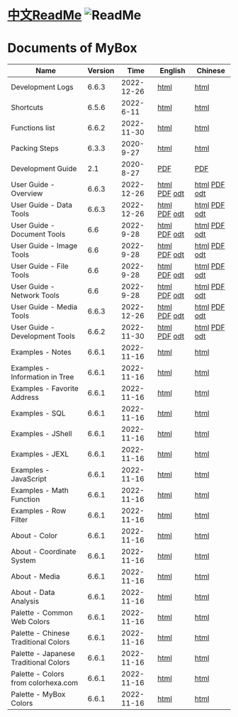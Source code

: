 # [中文ReadMe](https://github.com/Mararsh/MyBoxDoc)   ![ReadMe](https://mararsh.github.io/MyBox/iconGo.png)   

# Documents of MyBox         

|              Name              | Version |   Time     |                                                                                                                                            English                                                                                                                                            |                                                                                                                                            Chinese                                                                                                                                            |
|--------------------------------|---------|------------|-----------------------------------------------------------------------------------------------------------------------------------------------------------------------------------------------------------------------------------------------------------------------------------------------|-----------------------------------------------------------------------------------------------------------------------------------------------------------------------------------------------------------------------------------------------------------------------------------------------|
| Development Logs               | 6.6.3   | 2022-12-26 | [html](https://mararsh.github.io/MyBox/mybox_devLogs_en.html)                                                                                                                                                                                                                                 | [html](https://mararsh.github.io/MyBox/mybox_devLogs.html)                                                                                                                                                                                                                                    |
| Shortcuts                      | 6.5.6   | 2022-6-11  | [html](https://mararsh.github.io/MyBox/mybox_shortcuts_en.html)                                                                                                                                                                                                                               | [html](https://mararsh.github.io/MyBox/mybox_shortcuts.html)                                                                                                                                                                                                                                  |
| Functions list                 | 6.6.2   | 2022-11-30 | [html](https://mararsh.github.io/MyBox/mybox_functions_en.html)                                                                                                                                                                                                                               | [html](https://mararsh.github.io/MyBox/mybox_functions.html)                                                                                                                                                                                                                                  |
| Packing Steps                  | 6.3.3   | 2020-9-27  | [html](https://mararsh.github.io/MyBox/pack_steps_en.html)                                                                                                                                                                                                                                    | [html](https://mararsh.github.io/MyBox/pack_steps.html)                                                                                                                                                                                                                                       |
| Development Guide              | 2.1     | 2020-8-27  | [PDF](https://sourceforge.net/projects/mara-mybox/files/documents/user_guide_6.6.3/MyBox-DevGuide-2.1-en.pdf)                                                                                                                                                                                 | [PDF](https://sourceforge.net/projects/mara-mybox/files/documents/user_guide_6.6.3/MyBox-DevGuide-2.1-zh.pdf)                                                                                                                                                                                                                 |
| User Guide - Overview          | 6.6.3   | 2022-12-26 | [html](https://mararsh.github.io/MyBoxDoc/en/MyBox-6.6.3-Overview-en/MyBox-6.6.3-Overview-en.html) [PDF](https://sourceforge.net/projects/mara-mybox/files/documents/user_guide_6.6.3/MyBox-6.6.3-Overview-en.pdf) [odt](https://sourceforge.net/projects/mara-mybox/files/documents/user_guide_6.6.3/MyBox-6.6.3-Overview-en.odt)                     | [html](https://mararsh.github.io/MyBoxDoc/zh/MyBox-6.6.3-Overview-zh/MyBox-6.6.3-Overview-zh.html) [PDF](https://sourceforge.net/projects/mara-mybox/files/documents/user_guide_6.6.3/MyBox-6.6.3-Overview-zh.pdf) [odt](https://sourceforge.net/projects/mara-mybox/files/documents/user_guide_6.6.3/MyBox-6.6.3-Overview-zh.odt)                     |
| User Guide - Data Tools        | 6.6.3   | 2022-12-26 | [html](https://mararsh.github.io/MyBoxDoc/en/MyBox-6.6.3-DataTools-en/MyBox-6.6.3-DataTools-en.html) [PDF](https://sourceforge.net/projects/mara-mybox/files/documents/user_guide_6.6.3/MyBox-6.6.3-DataTools-en.pdf) [odt](https://sourceforge.net/projects/mara-mybox/files/documents/user_guide_6.6.3/MyBox-6.6.3-DataTools-en.odt)                 | [html](https://mararsh.github.io/MyBoxDoc/zh/MyBox-6.6.3-DataTools-zh/MyBox-6.6.3-DataTools-zh.html) [PDF](https://sourceforge.net/projects/mara-mybox/files/documents/user_guide_6.6.3/MyBox-6.6.3-DataTools-zh.pdf) [odt](https://sourceforge.net/projects/mara-mybox/files/documents/user_guide_6.6.3/MyBox-6.6.3-DataTools-zh.odt)                 |
| User Guide - Document Tools    | 6.6     | 2022-9-28  | [html](https://mararsh.github.io/MyBoxDoc/en/MyBox-6.6-DocumentTools-en/MyBox-6.6-DocumentTools-en.html) [PDF](https://sourceforge.net/projects/mara-mybox/files/documents/user_guide_6.6/MyBox-6.6-DocumentTools-en.pdf) [odt](https://sourceforge.net/projects/mara-mybox/files/documents/user_guide_6.6/MyBox-6.6-DocumentTools-en.odt) | [html](https://mararsh.github.io/MyBoxDoc/zh/MyBox-6.6-DocumentTools-zh/MyBox-6.6-DocumentTools-zh.html) [PDF](https://sourceforge.net/projects/mara-mybox/files/documents/user_guide_6.6/MyBox-6.6-DocumentTools-zh.pdf) [odt](https://sourceforge.net/projects/mara-mybox/files/documents/user_guide_6.6/MyBox-6.6-DocumentTools-zh.odt) |
| User Guide - Image Tools       | 6.6     | 2022-9-28  | [html](https://mararsh.github.io/MyBoxDoc/en/MyBox-6.6-ImageTools-en/MyBox-6.6-ImageTools-en.html) [PDF](https://sourceforge.net/projects/mara-mybox/files/documents/user_guide_6.6/MyBox-6.6-ImageTools-en.pdf) [odt](https://sourceforge.net/projects/mara-mybox/files/documents/user_guide_6.6/MyBox-6.6-ImageTools-en.odt)             | [html](https://mararsh.github.io/MyBoxDoc/zh/MyBox-6.6-ImageTools-zh/MyBox-6.6-ImageTools-zh.html) [PDF](https://sourceforge.net/projects/mara-mybox/files/documents/user_guide_6.6/MyBox-6.6-ImageTools-zh.pdf) [odt](https://sourceforge.net/projects/mara-mybox/files/documents/user_guide_6.6/MyBox-6.6-ImageTools-zh.odt)             |
| User Guide - File Tools        | 6.6     | 2022-9-28  | [html](https://mararsh.github.io/MyBoxDoc/en/MyBox-6.6-FileTools-en/MyBox-6.6-FileTools-en.html) [PDF](https://sourceforge.net/projects/mara-mybox/files/documents/user_guide_6.6/MyBox-6.6-FileTools-en.pdf) [odt](https://sourceforge.net/projects/mara-mybox/files/documents/user_guide_6.6/MyBox-6.6-FileTools-en.odt)                 | [html](https://mararsh.github.io/MyBoxDoc/zh/MyBox-6.6-FileTools-zh/MyBox-6.6-FileTools-zh.html) [PDF](https://sourceforge.net/projects/mara-mybox/files/documents/user_guide_6.6/MyBox-6.6-FileTools-zh.pdf) [odt](https://sourceforge.net/projects/mara-mybox/files/documents/user_guide_6.6/MyBox-6.6-FileTools-zh.odt)                 |
| User Guide - Network Tools     | 6.6     | 2022-9-28  | [html](https://mararsh.github.io/MyBoxDoc/en/MyBox-6.6-NetworkTools-en/MyBox-6.6-NetworkTools-en.html) [PDF](https://sourceforge.net/projects/mara-mybox/files/documents/user_guide_6.6/MyBox-6.6-NetworkTools-en.pdf) [odt](https://sourceforge.net/projects/mara-mybox/files/documents/user_guide_6.6/MyBox-6.6-NetworkTools-en.odt)     | [html](https://mararsh.github.io/MyBoxDoc/zh/MyBox-6.6-NetworkTools-zh/MyBox-6.6-NetworkTools-zh.html) [PDF](https://sourceforge.net/projects/mara-mybox/files/documents/user_guide_6.6/MyBox-6.6-NetworkTools-zh.pdf) [odt](https://sourceforge.net/projects/mara-mybox/files/documents/user_guide_6.6/MyBox-6.6-NetworkTools-zh.odt)     |
| User Guide - Media Tools       | 6.6.3   | 2022-12-26 | [html](https://mararsh.github.io/MyBoxDoc/en/MyBox-6.6.3-MediaTools-en/MyBox-6.6.3-MediaTools-en.html) [PDF](https://sourceforge.net/projects/mara-mybox/files/documents/user_guide_6.6.3/MyBox-6.6.3-MediaTools-en.pdf) [odt](https://sourceforge.net/projects/mara-mybox/files/documents/user_guide_6.6.3/MyBox-6.6.3-MediaTools-en.odt)             | [html](https://mararsh.github.io/MyBoxDoc/zh/MyBox-6.6.3-MediaTools-zh/MyBox-6.6.3-MediaTools-zh.html) [PDF](https://sourceforge.net/projects/mara-mybox/files/documents/user_guide_6.6.3/MyBox-6.6.3-MediaTools-zh.pdf) [odt](https://sourceforge.net/projects/mara-mybox/files/documents/user_guide_6.6.3/MyBox-6.6.3-MediaTools-zh.odt)             |
| User Guide - Development Tools | 6.6.2   | 2022-11-30 | [html](https://mararsh.github.io/MyBoxDoc/en/MyBox-6.6.2-DevTools-en/MyBox-6.6.2-DevTools-en.html) [PDF](https://sourceforge.net/projects/mara-mybox/files/documents/user_guide_6.6.2/MyBox-6.6.2-DevTools-en.pdf) [odt](https://sourceforge.net/projects/mara-mybox/files/documents/user_guide_6.6.2/MyBox-6.6.2-DevTools-en.odt)                     | [html](https://mararsh.github.io/MyBoxDoc/zh/MyBox-6.6.2-DevTools-zh/MyBox-6.6.2-DevTools-zh.html) [PDF](https://sourceforge.net/projects/mara-mybox/files/documents/user_guide_6.6.2/MyBox-6.6.2-DevTools-zh.pdf) [odt](https://sourceforge.net/projects/mara-mybox/files/documents/user_guide_6.6.2/MyBox-6.6.2-DevTools-zh.odt)                     |
| Examples - Notes               | 6.6.1   | 2022-11-16 | [html](https://mararsh.github.io/MyBox/mybox_examples_notes_en.html)                                                                                                                                                                                                                          | [html](https://mararsh.github.io/MyBox/mybox_examples_notes.html)                                                                                                                                                                                                                                    |
| Examples - Information in Tree | 6.6.1   | 2022-11-16 | [html](https://mararsh.github.io/MyBox/mybox_examples_tree_en.html)                                                                                                                                                                                                                           | [html](https://mararsh.github.io/MyBox/mybox_examples_tree.html)                                                                                                                                                                                                                                    |
| Examples - Favorite Address    | 6.6.1   | 2022-11-16 | [html](https://mararsh.github.io/MyBox/mybox_examples_web_favorite_en.html)                                                                                                                                                                                                                   | [html](https://mararsh.github.io/MyBox/mybox_examples_web_favorite.html)                                                                                                                                                                                                                                    |
| Examples - SQL                 | 6.6.1   | 2022-11-16 | [html](https://mararsh.github.io/MyBox/mybox_examples_sql_en.html)                                                                                                                                                                                                                            | [html](https://mararsh.github.io/MyBox/mybox_examples_jshell.html)                                                                                                                                                                                                                                    |
| Examples - JShell              | 6.6.1   | 2022-11-16 | [html](https://mararsh.github.io/MyBox/mybox_examples_jshell_en.html)                                                                                                                                                                                                                         | [html](https://mararsh.github.io/MyBox/mybox_examples_jexl.html)                                                                                                                                                                                                                                    |
| Examples - JEXL                | 6.6.1   | 2022-11-16 | [html](https://mararsh.github.io/MyBox/mybox_examples_jexl_en.html)                                                                                                                                                                                                                           | [html](https://mararsh.github.io/MyBox/mybox_examples_javascript.html)                                                                                                                                                                                                                                    |
| Examples - JavaScript          | 6.6.1   | 2022-11-16 | [html](https://mararsh.github.io/MyBox/mybox_examples_javascript_en.html)                                                                                                                                                                                                                     | [html](https://mararsh.github.io/MyBox/mybox_examples_javascript.html)                                                                                                                                                                                                                                    |              
| Examples - Math Function       | 6.6.1   | 2022-11-16 | [html](https://mararsh.github.io/MyBox/mybox_examples_math_funtion_en.html)                                                                                                                                                                                                                   | [html](https://mararsh.github.io/MyBox/mybox_examples_math_funtion.html)                                                                                                                                                                                                                                    |              
| Examples - Row Filter          | 6.6.1   | 2022-11-16 | [html](https://mararsh.github.io/MyBox/mybox_examples_row_filter_en.html)                                                                                                                                                                                                                     | [html](https://mararsh.github.io/MyBox/mybox_examples_row_filter.html)                                                                                                                                                                                                                                    |              
| About - Color                  | 6.6.1   | 2022-11-16 | [html](https://mararsh.github.io/MyBox/mybox_about_color_en.html)                                                                                                                                                                                                                             | [html](https://mararsh.github.io/MyBox/mybox_about_color.html)                                                                                                                                                                                                                                    |              
| About - Coordinate System      | 6.6.1   | 2022-11-16 | [html](https://mararsh.github.io/MyBox/mybox_about_coordinate_system_en.html)                                                                                                                                                                                                                 | [html](https://mararsh.github.io/MyBox/mybox_about_coordinate_system.html)                                                                                                                                                                                                                                    |              
| About - Media                  | 6.6.1   | 2022-11-16 | [html](https://mararsh.github.io/MyBox/mybox_about_media_en.html)                                                                                                                                                                                                                             | [html](https://mararsh.github.io/MyBox/mybox_about_media.html)                                                                                                                                                                                                                                    |              
| About - Data Analysis          | 6.6.1   | 2022-11-16 | [html](https://mararsh.github.io/MyBox/mybox_about_data_analysis_en.html)                                                                                                                                                                                                                     | [html](https://mararsh.github.io/MyBox/mybox_about_data_analysis.html)                                                                                                                                                                                                                                    |              
| Palette - Common Web Colors           | 6.6.1   | 2022-11-16 | [html](https://mararsh.github.io/MyBox/mybox_palette_web_en.html)                                                                                                                                                                                                                      | [html](https://mararsh.github.io/MyBox/mybox_palette_web.html)                                                                                                                                                                                                                                    |              
| Palette - Chinese Traditional Colors  | 6.6.1   | 2022-11-16 | [html](https://mararsh.github.io/MyBox/mybox_palette_chinese_en.html)                                                                                                                                                                                                                  | [html](https://mararsh.github.io/MyBox/mybox_palette_chinese.html)                                                                                                                                                                                                                                    |              
| Palette - Japanese Traditional Colors | 6.6.1   | 2022-11-16 | [html](https://mararsh.github.io/MyBox/mybox_palette_japanese_en.html)                                                                                                                                                                                                                 | [html](https://mararsh.github.io/MyBox/mybox_palette_japanese.html)                                                                                                                                                                                                                                    |              
| Palette - Colors from colorhexa.com   | 6.6.1   | 2022-11-16 | [html](https://mararsh.github.io/MyBox/mybox_palette_colorhexa_en.html)                                                                                                                                                                                                                | [html](https://mararsh.github.io/MyBox/mybox_palette_colorhexa.html)                                                                                                                                                                                                                                    |              
| Palette - MyBox Colors                | 6.6.1   | 2022-11-16 | [html](https://mararsh.github.io/MyBox/mybox_palette_mybox_en.html)                                                                                                                                                                                                                    | [html](https://mararsh.github.io/MyBox/mybox_palette_mybox.html)                                                                                                                                                                                                                                    |              
